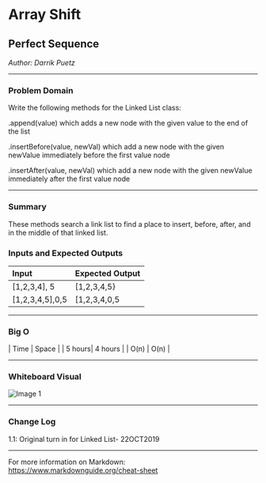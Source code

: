 # Array Shift

## Perfect Sequence
*Author: Darrik Puetz*

---

### Problem Domain

Write the following methods for the Linked List class:

.append(value) which adds a new node with the given value to the end of the list

.insertBefore(value, newVal) which add a new node with the given newValue immediately before the first value node

.insertAfter(value, newVal) which add a new node with the given newValue immediately after the first value node

---
### Summary
These methods search a link list to find a place to insert, before, after, and in the middle of that linked list.

### Inputs and Expected Outputs

| Input           | Expected Output     |
| :-----------    | :-----------        |
| [1,2,3,4], 5    | [1,2,3,4,5}         |
| [1,2,3,4,5],0,5 | [1,2,3,4,0,5     |


---

### Big O


| Time   | Space   |
| 5 hours| 4 hours |
| O(n)   | O(n)    |


---


### Whiteboard Visual
![Image 1](https://github.com/darrikpuetz/data-structures-and-algorithms-C-DOTNET-/blob/master/assets/LinkListInsert.jpg)


---

### Change Log

1.1: Original turn in for Linked List- 22OCT2019 

---

For more information on Markdown: https://www.markdownguide.org/cheat-sheet
